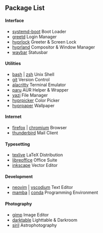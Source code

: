 ## Package List

#### Interface

- [systemd-boot]() Boot Loader
- [greetd]() Login Manager
- [hyprlock]() Greeter & Screen Lock
- [hyprland]() Compositor & Window Manager
- [waybar]() Statusbar

#### Utilities

- [bash]() | [zsh]() Unix Shell
- [git]() Version Control
- [alacritty]() Terminal Emulator
- [paru]() AUR Helper & Wrapper
- [yazi]() File Manager
- [hyprpicker]() Color Picker
- [hyprpaper]() Wallpaper

#### Internet

- [firefox]() | [chromium]() Browser
- [thunderbird]() Mail Client

#### Typesetting

- [texlive]() LaTeX Distribution
- [libreoffice]() Office Suite
- [inkscape]() Vector Editor

#### Development

- [neovim]() | [vscodium]() Text Editor
- [mamba]() | [conda]() Programming Environment

#### Photography

- [gimp]() Image Editor
- [darktable]() Lighttable & Darkroom
- [siril]() Astrophotography
